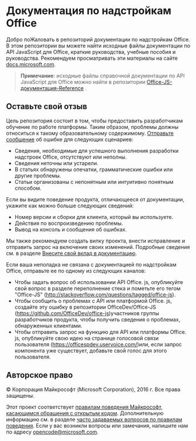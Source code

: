 # <a name="office-add-ins-documentation"></a>Документация по надстройкам Office

Добро поЖаловать в репозиторий документации по надстройкам Office. В этом репозитории вы можете найти исходные файлы документации по API JavaScript для Office, краткие руководства, учебные пособия и руководства. Рекомендуем просматривать эти материалы на сайте [docs.microsoft.com](https://docs.microsoft.com/office/dev/add-ins).

> **Примечание**: исходные файлы справочной документации по API JavaScript для Office можно найти в репозитории [Office-JS-документация-Reference](https://github.com/OfficeDev/office-js-docs-reference) .

## <a name="give-us-your-feedback"></a>Оставьте свой отзыв

Цель репозитория состоит в том, чтобы предоставить разработчикам обучение по работе платформы. Таким образом, проблемы должны относиться к такому образовательному содержимому. [Отправьте сообщение](https://github.com/OfficeDev/office-js-docs-pr/issues) об ошибке для следующих сценариев:

 - Сведения, необходимые для успешного выполнения разработки надстроек Office, отсутствуют или неполны.
 - Сведения неточны или устарели.
 - В статьях обнаружены опечатки, грамматические ошибки или другие проблемы.
 - Статьи организованы с непонятным или интуитивно понятным способом.
 
Если вы видите поведение продукта, отличающееся от документации, укажите как можно больше следующих сведений:

 - Номер версии и сборки для клиента, который вы используете.
 - Действия по воспроизведению проблемы.
 - Вывод на консоль и сообщения об ошибках.
 
Мы также рекомендуем создать вилку проекта, внести исправление и отправить запрос на включение своих изменений. Подробные сведения см. в разделе [Внесите свой вклад в документацию](Contributing.md). 

Если ваша неполадка не связана с документацией по надстройкам Office, отправьте ее по одному из следующих каналов:

 - Чтобы задать вопрос об использовании API Office. js, опубликуйте свой вопрос в разделе переполнение стека и пометьте его тегом "Office-JS" (http://stackoverflow.com/questions/tagged/office-js).
 - Чтобы сообщить о проблемах с API или платформой Office. js, создайте эту ошибку в репозитории OfficeDev/Office-JS (https://github.com/OfficeDev/office-js)участников группы разработчиков продукта, чтобы получить сведения о проблемах, обнаруженных клиентами.
 - Чтобы отправить запрос на функцию для API или платформы Office. js, опубликуйте свою идею на странице голосовой связи пользователя (https://officespdev.uservoice.com/)или, если запрос компонента уже существует, добавьте свой голос для этого пользователя.

## <a name="copyright"></a>Авторское право

© Корпорация Майкрософт (Microsoft Corporation), 2016 г. Все права защищены.


Этот проект соответствует [правилам поведения Майкрософт, касающимся обращения с открытым кодом](https://opensource.microsoft.com/codeofconduct/). Дополнительную информацию см. в разделе [часто задаваемых вопросов по правилам поведения](https://opensource.microsoft.com/codeofconduct/faq/). Если у вас возникли вопросы или замечания, напишите нам по адресу [opencode@microsoft.com](mailto:opencode@microsoft.com).
